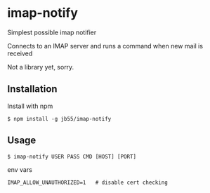 # imap-notify

  Simplest possible imap notifier

  Connects to an IMAP server and runs a command when new mail is received

  Not a library yet, sorry.

## Installation

  Install with npm

    $ npm install -g jb55/imap-notify 

## Usage

    $ imap-notify USER PASS CMD [HOST] [PORT]

  env vars

    IMAP_ALLOW_UNAUTHORIZED=1   # disable cert checking 
